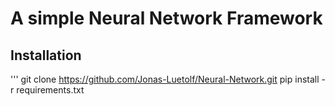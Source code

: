 # A simple Neural Network Framework
## Installation
'''
git clone https://github.com/Jonas-Luetolf/Neural-Network.git
pip install -r requirements.txt
```
